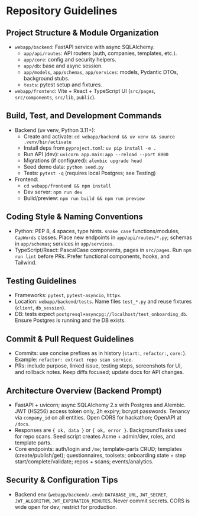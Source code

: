 # Repository Guidelines

## Project Structure & Module Organization
- `webapp/backend`: FastAPI service with async SQLAlchemy.
  - `app/api/routes`: API routers (auth, companies, templates, etc.).
  - `app/core`: config and security helpers.
  - `app/db`: base and async session.
  - `app/models`, `app/schemas`, `app/services`: models, Pydantic DTOs, background stubs.
  - `tests`: pytest setup and fixtures.
- `webapp/frontend`: Vite + React + TypeScript UI (`src/pages`, `src/components`, `src/lib`, `public`).

## Build, Test, and Development Commands
- Backend (uv venv, Python 3.11+):
  - Create and activate: `cd webapp/backend && uv venv && source .venv/bin/activate`
  - Install deps from `pyproject.toml`: `uv pip install -e .`
  - Run API (dev): `uvicorn app.main:app --reload --port 8000`
  - Migrations (if configured): `alembic upgrade head`
  - Seed demo data: `python seed.py`
  - Tests: `pytest -q` (requires local Postgres; see Testing)
- Frontend:
  - `cd webapp/frontend && npm install`
  - Dev server: `npm run dev`
  - Build/preview: `npm run build && npm run preview`

## Coding Style & Naming Conventions
- Python: PEP 8, 4 spaces, type hints. `snake_case` functions/modules, `CapWords` classes. Place new endpoints in `app/api/routes/*.py`; schemas in `app/schemas`; services in `app/services`.
- TypeScript/React: PascalCase components, pages in `src/pages`. Run `npm run lint` before PRs. Prefer functional components, hooks, and Tailwind.

## Testing Guidelines
- Frameworks: `pytest`, `pytest-asyncio`, `httpx`.
- Location: `webapp/backend/tests`. Name files `test_*.py` and reuse fixtures (`client`, `db_session`).
- DB: tests expect `postgresql+asyncpg://localhost/test_onboarding_db`. Ensure Postgres is running and the DB exists.

## Commit & Pull Request Guidelines
- Commits: use concise prefixes as in history (`start:`, `refactor:`, `core:`). Example: `refactor: extract repo scan service`.
- PRs: include purpose, linked issue, testing steps, screenshots for UI, and rollback notes. Keep diffs focused; update docs for API changes.

## Architecture Overview (Backend Prompt)
- FastAPI + uvicorn; async SQLAlchemy 2.x with Postgres and Alembic. JWT (HS256) access token only, 2h expiry; bcrypt passwords. Tenancy via `company_id` on all entities. Open CORS for hackathon; OpenAPI at `/docs`.
- Responses are `{ ok, data }` or `{ ok, error }`. BackgroundTasks used for repo scans. Seed script creates Acme + admin/dev, roles, and template parts.
- Core endpoints: auth/login and `/me`; template-parts CRUD; templates (create/publish/get); questionnaires, toolsets; onboarding state + step start/complete/validate; repos + scans; events/analytics.

## Security & Configuration Tips
- Backend env (`webapp/backend/.env`): `DATABASE_URL`, `JWT_SECRET`, `JWT_ALGORITHM`, `JWT_EXPIRATION_MINUTES`. Never commit secrets. CORS is wide open for dev; restrict for production.
